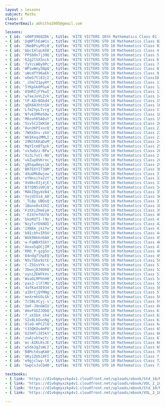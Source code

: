 ```yaml
--- 
layout : lessons 
subject: Maths
class: X
CreaterEmail: abhitha2005@gmail.com

lessons: 
- { id: 'oO0P396QZDk', title: 'KITE VICTERS 10th Mathematics Class 01 (First Bell-ഫസ്റ്റ് ബെല്‍)' }
- { id: 'DqNPlhEaW1s', title: 'KITE VICTERS STD 10 Mathematics Class 02 (First Bell-ഫസ്റ്റ് ബെല്‍)' }
- { id: '2NeBPsyPDj0', title: 'KITE VICTERS STD 10 Mathematics Class 03 (First Bell-ഫസ്റ്റ് ബെല്‍)' }
- { id: '6bcIXlqLKG8', title: 'KITE VICTERS STD 10 Mathematics Class 4 (First Bell-ഫസ്റ്റ് ബെല്‍)' }
- { id: 'PPSb0n7j39Q', title: 'KITE VICTERS STD 10 Mathematics Class 5 (First Bell-ഫസ്റ്റ് ബെല്‍)' }
- { id: '62g2lSXSnck', title: 'KITE VICTERS STD 10 Mathematics Class 6 (First Bell-ഫസ്റ്റ് ബെല്‍)' }
- { id: 'fyYcLW8y9Pc', title: 'KITE VICTERS STD 10 Mathematics Class 7 (First Bell-ഫസ്റ്റ് ബെല്‍)' }
- { id: 'WPiwWey5NpQ', title: 'KITE VICTERS STD 10 Mathematics Class 8 (First Bell-ഫസ്റ്റ് ബെല്‍)' }
- { id: 'uWcdfY96aEk', title: 'KITE VICTERS STD 10 Mathematics Class 9 (First Bell-ഫസ്റ്റ് ബെല്‍)' }
- { id: 'eOeG7tl63jI', title: 'KITE VICTERS STD 10 Mathematics Class10 (First Bell-ഫസ്റ്റ് ബെല്‍)' }
- { id: '_ihm7Z1pyHY', title: 'KITE VICTERS STD 10 Mathematics Class 11 (First Bell-ഫസ്റ്റ് ബെല്‍)' }
- { id: '5YKpGk0PGyA', title: 'KITE VICTERS STD 10 Mathematics Class 12 (First Bell-ഫസ്റ്റ് ബെല്‍)' }
- { id: '05HRIjFYkwI', title: 'KITE VICTERS STD 10 Mathematics Class 13 (First Bell-ഫസ്റ്റ് ബെല്‍)' }
- { id: 'w7aeJoVLZck', title: 'KITE VICTERS STD 10 Mathematics Class 14 (First Bell-ഫസ്റ്റ് ബെല്‍)' }
- { id: 'tP-ADrBGbd4', title: 'KITE VICTERS STD 10 Mathematics Class 15 (First Bell-ഫസ്റ്റ് ബെല്‍)' }
- { id: 'qEK6A3htnSA', title: 'KITE VICTERS STD 10 Mathematics Class 16 (First Bell-ഫസ്റ്റ് ബെല്‍)' }
- { id: 'LfmZYpLTvrg', title: 'KITE VICTERS STD 10 Mathematics Class 17 (First Bell-ഫസ്റ്റ് ബെല്‍)' }
- { id: 'Nfv6IMReSOw', title: 'KITE VICTERS STD 10 Mathematics Class 18 (First Bell-ഫസ്റ്റ് ബെല്‍)' }
- { id: 'M0zohR5A8uY', title: 'KITE VICTERS STD 10 Mathematics Class 19 (First Bell-ഫസ്റ്റ് ബെല്‍)' }
- { id: '5xv5C2IHXSA', title: 'KITE VICTERS STD 10 Mathematics Class 20 (First Bell-ഫസ്റ്റ് ബെല്‍)' }
- { id: '8un3KPIxocQ', title: 'KITE VICTERS STD 10 Mathematics Class 21(First Bell-ഫസ്റ്റ് ബെല്‍)' }
- { id: '7WXkDnv-zkU', title: 'KITE VICTERS STD 10 Mathematics Class 22 (First Bell-ഫസ്റ്റ് ബെല്‍)' }
- { id: 'WU1KeqiMMLI', title: 'KITE VICTERS STD 10 Mathematics Class 23 (First Bell-ഫസ്റ്റ് ബെല്‍)' }
- { id: '29N3tKKaDvM', title: 'KITE VICTERS STD 10 Mathematics Class 24 (First Bell-ഫസ്റ്റ് ബെല്‍)' }
- { id: 'MqYIcm8Tqzk', title: 'KITE VICTERS STD 10 Mathematics Class 25 (First Bell-ഫസ്റ്റ് ബെല്‍)' }
- { id: 'xv3wQzz-BFw', title: 'KITE VICTERS STD 10 Mathematics Class 26 (First Bell-ഫസ്റ്റ് ബെല്‍)' }
- { id: 'Xz3L7utl-NU', title: 'KITE VICTERS STD 10 Mathematics Class 27 (First Bell-ഫസ്റ്റ് ബെല്‍)' }
- { id: 'ukZup0VKrnc', title: 'KITE VICTERS STD 10 Mathematics Class 28 (First Bell-ഫസ്റ്റ് ബെല്‍)' }
- { id: 'g85qw8mys1A', title: 'KITE VICTERS STD 10 Mathematics Class 29 (First Bell-ഫസ്റ്റ് ബെല്‍)' }
- { id: 'BR7E6YIT3DM', title: 'KITE VICTERS STD 10 Mathematics Class 30 (First Bell-ഫസ്റ്റ് ബെല്‍)' }
- { id: '4XuUMkBwjow', title: 'KITE VICTERS STD 10 Mathematics Class 31 (First Bell-ഫസ്റ്റ് ബെല്‍)' }
- { id: 'eYNnsiYa2zY', title: 'KITE VICTERS STD 10 Mathematics Class 32 (First Bell-ഫസ്റ്റ് ബെല്‍)' }
- { id: '9xNkcO3j4jE', title: 'KITE VICTERS STD 10 Mathematics Class 33 (First Bell-ഫസ്റ്റ് ബെല്‍)' }
- { id: 'B7tDNSiU0jQ', title: 'KITE VICTERS STD 10 Mathematics Class 34 (First Bell-ഫസ്റ്റ് ബെല്‍)' }
- { id: 'MAkIDgykV84', title: 'KITE VICTERS STD 10 Mathematics Class 35 (First Bell-ഫസ്റ്റ് ബെല്‍)' }
- { id: 'YojUIVz4_A8', title: 'KITE VICTERS STD 10 Mathematics Class 36 (First Bell-ഫസ്റ്റ് ബെല്‍)' }
- { id: '_TLBp_UBQsQ', title: 'KITE VICTERS STD 10 Mathematics Class 37 (First Bell-ഫസ്റ്റ് ബെല്‍)' }
- { id: '1Bane8sX3XI', title: 'KITE VICTERS STD 10 Mathematics Class 38 (First Bell-ഫസ്റ്റ് ബെല്‍)' }
- { id: 'FzXXiZHeEyA', title: 'KITE VICTERS STD 10 Mathematics Class 39 (First Bell-ഫസ്റ്റ് ബെല്‍)' }
- { id: '-E24fefUU7A', title: 'KITE VICTERS STD 10 Mathematics Class 40(First Bell-ഫസ്റ്റ് ബെല്‍)' }
- { id: 'bkoRQTI-l9o', title: 'KITE VICTERS STD 10 Mathematics Class 41 (First Bell-ഫസ്റ്റ് ബെല്‍)' }
- { id: 'NzyTxYDkNUI', title: 'KITE VICTERS STD 10 Mathematics Class 42 (First Bell-ഫസ്റ്റ് ബെല്‍)' }
- { id: '2XNAe_jkiYw', title: 'KITE VICTERS STD 10 Mathematics Class 43 (First Bell-ഫസ്റ്റ് ബെല്‍)' }
- { id: 'b8IcbhvIR5U', title: 'KITE VICTERS STD 10 Mathematics Class 44 (First Bell-ഫസ്റ്റ് ബെല്‍)' }
- { id: 'WUk9Akkn6AA', title: 'KITE VICTERS STD 10 Mathematics Class 45 (First Bell-ഫസ്റ്റ് ബെല്‍)' }
- { id: 'w-FqWBX5SkY', title: 'KITE VICTERS STD 10 Mathematics Class 46 (First Bell-ഫസ്റ്റ് ബെല്‍)' }
- { id: 'Anxo5qDCjIM', title: 'KITE VICTERS STD 10 Mathematics Class 47 (First Bell-ഫസ്റ്റ് ബെല്‍)' }
- { id: 'RRD_P-gzg5o', title: 'KITE VICTERS STD 10 Mathematics Class 48 (First Bell-ഫസ്റ്റ് ബെല്‍)' }
- { id: '04ndg7lhpEQ', title: 'KITE VICTERS STD 10 Mathematics Class 49 (First Bell-ഫസ്റ്റ് ബെല്‍)' }
- { id: 'N5v7Gbx9ztE', title: 'KITE VICTERS STD 10 Mathematics Class 50 (First Bell-ഫസ്റ്റ് ബെല്‍)' }
- { id: 'C-Z5GsVYk-s', title: 'KITE VICTERS STD 10 Mathematics Class 51 (First Bell-ഫസ്റ്റ് ബെല്‍)' }
- { id: '3bwnjDJ6D68', title: 'KITE VICTERS STD 10 Mathematics Class 52 (First Bell-ഫസ്റ്റ് ബെല്‍)' }
- { id: 'oyniZEWFkVs', title: 'KITE VICTERS STD 10 Mathematics Class 53 (First Bell-ഫസ്റ്റ് ബെല്‍)' }
- { id: 'WvaGLMPhhH0', title: 'KITE VICTERS STD 10 Mathematics Class 54 (First Bell-ഫസ്റ്റ് ബെല്‍)' }
- { id: 'pas3-ilFlMU', title: 'KITE VICTERS STD 10 Mathematics Class 55 (First Bell-ഫസ്റ്റ് ബെല്‍)' }
- { id: '4afKa43E934', title: 'KITE VICTERS STD 10 Mathematics Class 56 (First Bell-ഫസ്റ്റ് ബെല്‍)' }
- { id: 'aIBrCjQYMHg', title: 'KITE VICTERS STD 10 Mathematics Class 57 (First Bell-ഫസ്റ്റ് ബെല്‍)' }
- { id: 'mnXrmhUSLGk', title: 'KITE VICTERS STD 10 Mathematics Class 58 (First Bell-ഫസ്റ്റ് ബെല്‍)' }
- { id: '7c5BLXCyj-s', title: 'KITE VICTERS STD 10 Mathematics Class 59 (First Bell-ഫസ്റ്റ് ബെല്‍)' }
- { id: 'SmF-JOnGWIU', title: 'KITE VICTERS STD 10 Mathematics Class 60 (First Bell-ഫസ്റ്റ് ബെല്‍)' }
- { id: 'AmvFGGZJQbQ', title: 'KITE VICTERS STD 10 Mathematics Class 61 (First Bell-ഫസ്റ്റ് ബെല്‍)' }
- { id: 'f_xXIbX_sh4', title: 'KITE VICTERS STD 10 Mathematics Class 62 (First Bell-ഫസ്റ്റ് ബെല്‍)' }
- { id: 'S2x8LkDunNg', title: 'KITE VICTERS STD 10 Mathematics Class 63 (First Bell-ഫസ്റ്റ് ബെല്‍)' }
- { id: 'OleO-HPCZlQ', title: 'KITE VICTERS STD 10 Mathematics Class 64 (First Bell-ഫസ്റ്റ് ബെല്‍)' }
- { id: 't33QKOu4mPU', title: 'KITE VICTERS STD 10 Mathematics Class 65 (First Bell-ഫസ്റ്റ് ബെല്‍)' }
- { id: 'D2SHfiIE5kY', title: 'KITE VICTERS STD 10 Mathematics Class 66 (First Bell-ഫസ്റ്റ് ബെല്‍)' }
- { id: 'zuAjvbtwjtc', title: 'KITE VICTERS STD 10 Mathematics Class 67 (First Bell-ഫസ്റ്റ് ബെല്‍)' }
- { id: 'mc-AIKLKsJE', title: 'KITE VICTERS STD 10 Mathematics Class 68 (First Bell-ഫസ്റ്റ് ബെല്‍)' }
- { id: 'w5de3gZsWLI', title: 'KITE VICTERS STD 10 Mathematics Class 69 (First Bell-ഫസ്റ്റ് ബെല്‍)' }
- { id: 'B8MctdsqKA0', title: 'KITE VICTERS STD 10 Mathematics Class 70 (First Bell-ഫസ്റ്റ് ബെല്‍)' }
- { id: 'QKy1ZUSi8FI', title: 'KITE VICTERS STD 10 Mathematics Class 71 (First Bell-ഫസ്റ്റ് ബെല്‍)' }
- { id: 'e9gjclwy-l0', title: 'KITE VICTERS STD 10 Mathematics Class 72 (First Bell-ഫസ്റ്റ് ബെല്‍)' }
- { id: 'GwpCxJsCQ40', title: 'KITE VICTERS STD 10 Mathematics Class 73 (First Bell-ഫസ്റ്റ് ബെല്‍)' }

textbooks:
- { link: 'https://d1v6qmyxzkp4v1.cloudfront.net/uploads/ebook/Std_10/Mathematics_Eng_1/Mathematics_Eng_1.pdf', title: 'Maths Part -1' , medium: 'English' }
- { link: 'https://d1v6qmyxzkp4v1.cloudfront.net/uploads/ebook/VOL_2_10/Maths_English_2/Maths_English_2.pdf', title: 'Maths Part -2' , medium: 'English' }
- { link: 'https://d1v6qmyxzkp4v1.cloudfront.net/uploads/ebook/Std_10/Mathematics_Mal_1/Mathematics_Mal_1.pdf', title: 'Maths Part -1' , medium: 'Malayalam' }
- { link: 'https://d1v6qmyxzkp4v1.cloudfront.net/uploads/ebook/VOL_2_10/Maths_Malayalam_2/Maths_Malayalam_2.pdf', title: 'Maths Part -2' , medium: 'Malayalam' }

---
```


